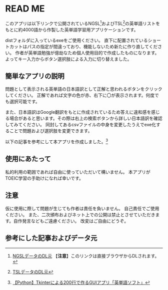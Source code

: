 # READ ME

このアプリは以下リンクで公開されているNGSL[^1]およびTSL[^2]の英単語リストをもとに約4000語から作製した英単語学習用アプリケーションです。

 [^1]:[NGSLデータのDL元](http://www.newgeneralservicelist.org/s/NGSL-101-by-band-qq9o.xlsx)
 【**注意**】このリンクは直接ブラウザからDLされます。

 [^2]:[TSLデータのDL元](http://www.newgeneralservicelist.org/toeic-list)

distフォルダに入っているexeをご使用ください。
直下に配置されているショートカットはパスの指定が間違っており、機能しないため新たに作り直してください。
作者が英単語勉強が億劫なため個人使用目的で作成したものになります。よってキー入力からボタン選択肢による入力に切り替えました。

## 簡単なアプリの説明

問題として表示される英単語の日本語訳として正解と思われるボタンをクリックしてください。
正解であれば文字の色が赤、右下に〇が表示されます。何度でも選択可能です。

また、日本語訳はGoogle翻訳をもとに作成されているため答えに違和感を感じる場合があると思います。その際は右上の検索ボタンから詳しい日本語訳を確認してみてください。
同封してあるcsvファイルの中身を変更したうえでexe化することで問題および選択肢を変更できます。

以下の記事を参考にして本アプリを作成しました。[^3]
 [^3]:[【Python】Tkinterによる200行で作るGUIアプリ「英単語ソフト」](https://qiita.com/michimichix521/items/20e67c92bd077b095885)

## 使用にあたって

私的利用の範囲であれば自由に使っていただいて構いません。
本アプリがTOEIC学習の手助けになれば幸いです。

## 注意

仮に使用に際して問題が生じても作者は責任を負いません。
自己責任でご使用ください。
また、二次頒布およびネット上での公開は禁止とさせていただきます。自作発言などもご遠慮ください。
改変はご自由にどうぞ。

## 参考にした記事およびデータ元
